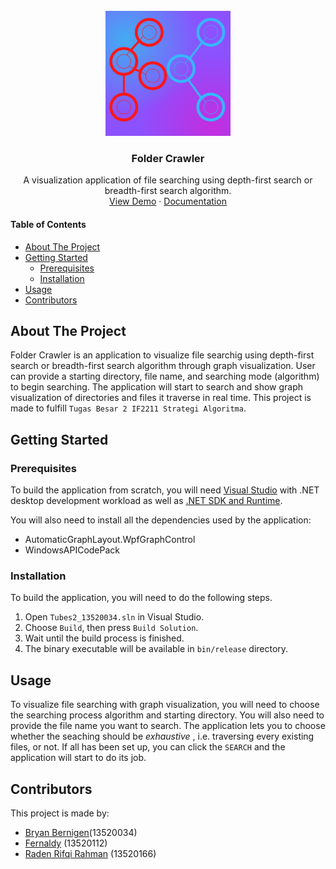 <div id="top"></div>
<br />
<div align="center">
  <a href="https://github.com/fernaldy112/Tubes2_13520034">
    <img src="logo.png" alt="Logo" width="200" height="200">
  </a>

<h3 align="center">Folder Crawler</h3>

  <p align="center">
    A visualization application of file searching using depth-first search
    or breadth-first search algorithm.
    <br />
    <a href="">View Demo</a>
    ·
    <a href="https://folder-crawler.web.app/">Documentation</a>
  </p>
</div>

#### Table of Contents
- [About The Project](#about-the-project)
- [Getting Started](#getting-started)
  - [Prerequisites](#prerequisites)
  - [Installation](#installation)
- [Usage](#usage)
- [Contributors](#contributors)

## About The Project

Folder Crawler is an application to visualize file searchig using
depth-first search or breadth-first search algorithm through graph
visualization. User can provide a starting directory, file name, and
searching mode (algorithm) to begin searching. The application will
start to search and show graph visualization of directories and files
it traverse in real time. This project is made to fulfill
`Tugas Besar 2 IF2211 Strategi Algoritma`.

## Getting Started

### Prerequisites

To build the application from scratch, you will need
[Visual Studio](https://visualstudio.microsoft.com/downloads/)
with .NET desktop development workload as well as
[.NET SDK and Runtime](https://dotnet.microsoft.com/en-us/download).

You will also need to install all the dependencies used by
the application:
- AutomaticGraphLayout.WpfGraphControl
- WindowsAPICodePack

### Installation

To build the application, you will need to do the following steps.

1. Open `Tubes2_13520034.sln` in Visual Studio.
2. Choose `Build`, then press `Build Solution`.
3. Wait until the build process is finished.
4. The binary executable will be available in `bin/release` directory.

## Usage

To visualize file searching with graph visualization, you will need to
choose the searching process algorithm and starting directory.
You will also need to provide the file name you want to search.
The application lets you to choose whether the seaching should be _exhaustive_
, i.e. traversing every existing files, or not.
If all has been set up, you can click the `SEARCH` and the application will
start to do its job.

## Contributors
This project is made by:
- [Bryan Bernigen](https://github.com/bryanbernigen)(13520034)
- [Fernaldy](https://github.com/fernaldy112) (13520112)
- [Raden Rifqi Rahman](https://github.com/Radenz/) (13520166)